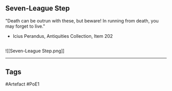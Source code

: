 ## Seven-League Step
"Death can be outrun with these, but beware!
In running from death, you may forget to live."
- Icius Perandus, Antiquities Collection, Item 202
##
![[Seven-League Step.png]]

---
## Tags
#Artefact
#PoE1